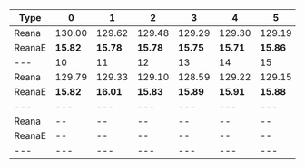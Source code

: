 | Type | 0 | 1 | 2 | 3 | 4 | 5 | 6 | 7 | 8 | 9 |
|---|---|---|---|---|---|---|---|---|---|---|
| Reana | 130.00 | 129.62 | 129.48 | 129.29 | 129.30 | 129.19 | 129.48 | 129.86 | 130.04 | 129.77 |
| ReanaE | **15.82** | **15.78** | **15.78** | **15.75** | **15.71** | **15.86** | **15.85** | **15.81** | **15.81** | **15.84** |
| --- | 10 | 11 | 12 | 13 | 14 | 15 | 16 | 17 | 18 | 19 |
| Reana | 129.79 | 129.33 | 129.10 | 128.59 | 129.22 | 129.15 | 129.19 | 129.96 | 129.53 | 129.63 |
| ReanaE | **15.82** | **16.01** | **15.83** | **15.89** | **15.91** | **15.88** | **15.90** | **15.93** | **15.90** | **15.94** |
| --- | --- | --- | --- | --- | --- | --- | --- | --- | --- | --- |
| Reana | -- | -- | -- | -- | -- | -- | -- | -- | -- | -- |
| ReanaE | -- | -- | -- | -- | -- | -- | -- | -- | -- | -- |
|---|---|---|---|---|---|---|---|---|---|---|
